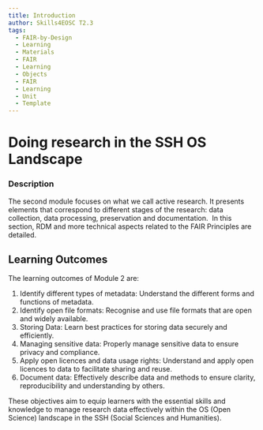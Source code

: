 ```yaml
---
title: Introduction
author: Skills4EOSC T2.3
tags:
  - FAIR-by-Design
  - Learning
  - Materials
  - FAIR
  - Learning
  - Objects
  - FAIR
  - Learning
  - Unit
  - Template
---
```


# Doing research in the SSH OS Landscape

### Description

The second module focuses on what we call active research. It presents elements that correspond to different stages of the research: data collection, data processing, preservation and documentation.  In this section, RDM and more technical aspects related to the FAIR Principles are detailed. 
## Learning Outcomes

The learning outcomes of Module 2 are: 

1. Identify different types of metadata: Understand the different forms and functions of metadata.
2. Identify open file formats: Recognise and use file formats that are open and widely available.
3. Storing Data: Learn best practices for storing data securely and efficiently.
4. Managing sensitive data: Properly manage sensitive data to ensure privacy and compliance.
5. Apply open licences and data usage rights: Understand and apply open licences to data to facilitate sharing and reuse.
6. Document data: Effectively describe data and methods to ensure clarity, reproducibility and understanding by others.

These objectives aim to equip learners with the essential skills and knowledge to manage research data effectively within the OS (Open Science) landscape in the SSH (Social Sciences and Humanities).


